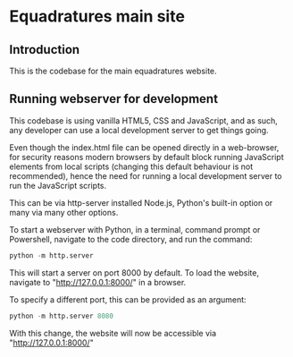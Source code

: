 # Equadratures main site

## Introduction

This is the codebase for the main equadratures website.

## Running webserver for development

This codebase is using vanilla HTML5, CSS and JavaScript, and as such, any developer can use a local development server to get things going.

Even though the index.html file can be opened directly in a web-browser, for security reasons modern browsers by default block running JavaScript elements from local scripts (changing this default behaviour is not recommended), hence the need for running a local development server to run the JavaScript scripts.

This can be via http-server installed Node.js, Python's built-in option or many via many other options.

To start a webserver with Python, in a terminal, command prompt or Powershell, navigate to the code directory, and run the command:

```python
python -m http.server
```

This will start a server on port 8000 by default. To load the website, navigate to "http://127.0.0.1:8000/" in a browser.

To specify a different port, this can be provided as an argument:

```python
python -m http.server 8080
```

With this change, the website will now be accessible via "http://127.0.0.1:8000/"
